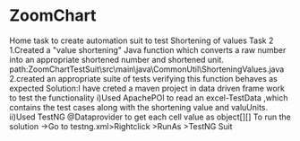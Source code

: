 # ZoomChart
Home task to create automation suit to test Shortening of values
Task 2
1.Created a "value shortening" Java function which converts a raw number into an appropriate shortened number and shortened unit.
path:ZoomChartTestSuit\src\main\java\CommonUtil\ShorteningValues.java
2.created an appropriate suite of tests verifying this function behaves as expected
Solution:I have creted a maven project in data driven frame work  to test the functionality
i)Used ApachePOI to read an excel-TestData ,which contains the test cases along with the shortening value and valuUnits.
ii)Used TestNG @Dataprovider to get each cell value as object[][]
To run the solution ->Go to testng.xml>Rightclick >RunAs >TestNG Suit
